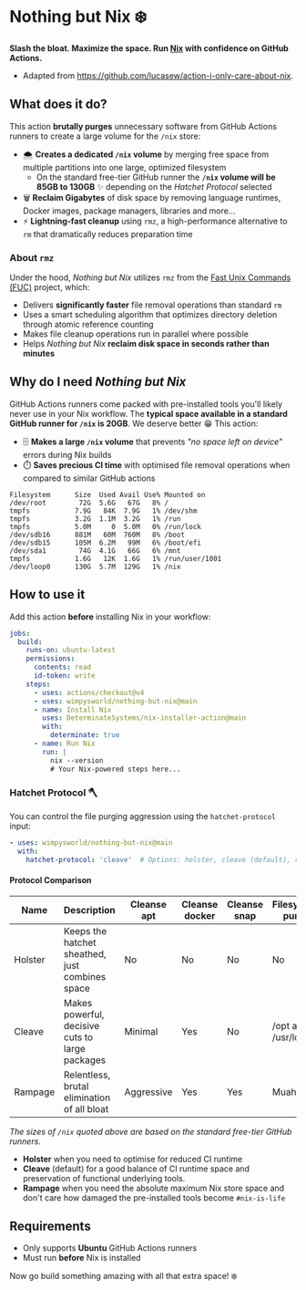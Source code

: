 # Nothing but Nix ❄️
**Slash the bloat. Maximize the space. Run [Nix](https://zero-to-nix.com/concepts/nix/) with confidence on GitHub Actions.**
- Adapted from <https://github.com/lucasew/action-i-only-care-about-nix>.

## What does it do?

This action **brutally purges** unnecessary software from GitHub Actions runners to create a large volume for the `/nix` store:

- ️🌨️ **Creates a dedicated `/nix` volume** by merging free space from multiple partitions into one large, optimized filesystem
  - On the standard free-tier GitHub runner the **`/nix` volume will be 85GB to 130GB** ✨ depending on the *Hatchet Protocol* selected
- ️🗑️ **Reclaim Gigabytes** of disk space by removing language runtimes, Docker images, package managers, libraries and more...
- ⚡ **Lightning-fast cleanup** using `rmz`, a high-performance alternative to `rm` that dramatically reduces preparation time

### About `rmz`

Under the hood, *Nothing but Nix* utilizes `rmz` from the [Fast Unix Commands (FUC)](https://github.com/SUPERCILEX/fuc) project, which:

- Delivers **significantly faster** file removal operations than standard `rm`
- Uses a smart scheduling algorithm that optimizes directory deletion through atomic reference counting
- Makes file cleanup operations run in parallel where possible
- Helps *Nothing but Nix* **reclaim disk space in seconds rather than minutes**

## Why do I need *Nothing but Nix*

GitHub Actions runners come packed with pre-installed tools you'll likely never use in your Nix workflow. 
The **typical space available in a standard GitHub runner for `/nix` is 20GB**. We deserve better 😁
This action:

- 🗄️ **Makes a large `/nix` volume** that prevents *"no space left on device"* errors during Nix builds
- ️⏱️ **Saves precious CI time** with optimised file removal operations when compared to similar GitHub actions

```
Filesystem      Size  Used Avail Use% Mounted on
/dev/root        72G  5.6G   67G   8% /
tmpfs           7.9G   84K  7.9G   1% /dev/shm
tmpfs           3.2G  1.1M  3.2G   1% /run
tmpfs           5.0M     0  5.0M   0% /run/lock
/dev/sdb16      881M   60M  760M   8% /boot
/dev/sdb15      105M  6.2M   99M   6% /boot/efi
/dev/sda1        74G  4.1G   66G   6% /mnt
tmpfs           1.6G   12K  1.6G   1% /run/user/1001
/dev/loop0      130G  5.7M  129G   1% /nix
```

## How to use it

Add this action **before** installing Nix in your workflow:

```yaml
jobs:
  build:
    runs-on: ubuntu-latest
    permissions:
      contents: read
      id-token: write
    steps:
      - uses: actions/checkout@v4
      - uses: wimpysworld/nothing-but-nix@main
      - name: Install Nix
        uses: DeterminateSystems/nix-installer-action@main
        with:
          determinate: true
      - name: Run Nix
        run: |
          nix --version
          # Your Nix-powered steps here...
```

### Hatchet Protocol 🪓

You can control the file purging aggression using the `hatchet-protocol` input:

```yaml
- uses: wimpysworld/nothing-but-nix@main
  with:
    hatchet-protocol: 'cleave'  # Options: holster, cleave (default), rampage
```

#### Protocol Comparison

| Name    | Description                                     | Cleanse apt | Cleanse docker | Cleanse snap | Filesystems purged  | Preparation time | `/nix` |
|---------|-------------------------------------------------|-------------|----------------|--------------|---------------------|------------------|--------|
| Holster | Keeps the hatchet sheathed, just combines space | No          | No             | No           | No                  | 1 second         | ~85GB  |
| Cleave  | Makes powerful, decisive cuts to large packages | Minimal     | Yes            | No           | /opt and /usr/local | ~30 seconds      | ~120GB |
| Rampage | Relentless, brutal elimination of all bloat     | Aggressive  | Yes            | Yes          | Muahahaha!          | ~60 seconds      | ~130GB |

*The sizes of `/nix` quoted above are based on the standard free-tier GitHub runners.*

- **Holster** when you need to optimise for reduced CI runtime
- **Cleave** (default) for a good balance of CI runtime space and preservation of functional underlying tools.
- **Rampage** when you need the absolute maximum Nix store space and don't care how damaged the pre-installed tools become `#nix-is-life`

## Requirements

- Only supports **Ubuntu** GitHub Actions runners
- Must run **before** Nix is installed

Now go build something amazing with all that extra space! ❄️